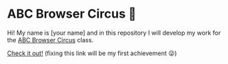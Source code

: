 # ABC Browser Circus 🎪

Hi! My name is [your name] and in this repository I will develop my work for the [ABC Browser Circus](https://abc.leoneckert.com) class. 

[Check it out!](https://marinapascual.github.io/abc-student-repo/projects/test-page/index.html) (fixing this link will be my first achievement 😜)

